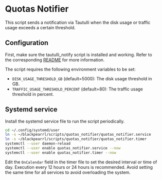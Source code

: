# Quotas Notifier

This script sends a notification via Tautulli when the disk usage or traffic usage exceeds a certain threshold.

## Configuration

First, make sure the tautulli_notify script is installed and working. Refer to the corresponding [README](../tautulli_notify/README.md) for more information.

The script requires the following environment variables to be set:
  - `DISK_USAGE_THRESHOLD_GB` (default=5000): The disk usage threshold in GB.
  - `TRAFFIC_USAGE_THRESHOLD_PERCENT` (default=80): The traffic usage threshold in percent.

## Systemd service

Install the systemd service file to run the script periodically.

```bash
cd ~/.config/systemd/user
ln -s ~/blackpearrl/scripts/quotas_notifier/quotas_notifier.service
ln -s ~/blackpearrl/scripts/quotas_notifier/quotas_notifier.timer
systemctl --user daemon-reload
systemctl --user enable quotas_notifier.service --now
systemctl --user enable quotas_notifier.timer --now
```

Edit the `OnCalendar` field in the timer file to set the desired interval or time of day.
Execution every 12 hours or 24 hours is recommended.
Avoid setting the same time for all services to avoid overloading the system.
